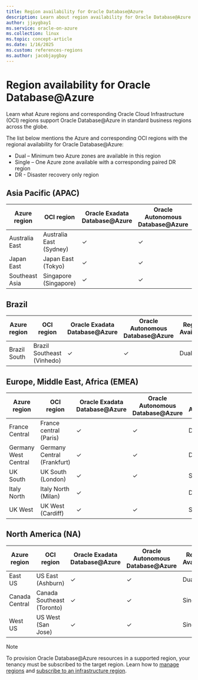 ```yaml
---
title: Region availability for Oracle Database@Azure
description: Learn about region availability for Oracle Database@Azure.
author: jjaygbay1
ms.service: oracle-on-azure
ms.collection: linux
ms.topic: concept-article
ms.date: 1/16/2025
ms.custom: references-regions
ms.author: jacobjaygbay
---
```


# Region availability for Oracle Database@Azure

Learn what Azure regions and corresponding Oracle Cloud Infrastructure (OCI) regions support Oracle Database@Azure in standard business regions across the globe. 

The list below mentions the Azure and corresponding OCI regions with the regional availability for Oracle Database@Azure:
- Dual – Minimum two Azure zones are available in this region
- Single – One Azure zone available with a corresponding paired DR region
- DR - Disaster recovery only region

## Asia Pacific (APAC)

| Azure region   | OCI region   | Oracle Exadata Database@Azure | Oracle Autonomous Database@Azure | Regional Availability |
| -------------- | ----------------------- | ----------------------------- | -------------------------------- | ---------|
| Australia East | Australia East (Sydney) | ✓         | ✓      |   Dual   |
| Japan East | Japan East (Tokyo) | ✓         | ✓      |   Dual   |
| Southeast Asia | Singapore (Singapore) | ✓         | ✓      |   Single   |


## Brazil

| Azure region   | OCI region  | Oracle Exadata Database@Azure | Oracle Autonomous Database@Azure | Regional Availability |
|----------------|--------------------------|-------------------|-------------------|----|
| Brazil South | Brazil Southeast (Vinhedo)   | ✓   |   ✓    | Dual  |


## Europe, Middle East, Africa (EMEA)

|Azure region |OCI region  | Oracle Exadata Database@Azure | Oracle Autonomous Database@Azure | Regional Availability |
|------------|--|--------------------------|------------------------------| ---- |
| France Central       |France central (Paris) | ✓   | ✓ |  Dual |
| Germany West Central |Germany Central (Frankfurt) |  ✓  | ✓ | DR |
| UK South             | UK South (London)   | ✓   | ✓    |  Single|
| Italy North          | Italy North (Milan)   | ✓   |     | Dual |
| UK West | UK West (Cardiff)   | ✓   | ✓    |  Single      |


## North America (NA)

| Azure region   | OCI region     | Oracle Exadata Database@Azure  | Oracle Autonomous Database@Azure    |  Regional Availability|
| -------------- | -------------------|------------------------|------------------ | -----|
| East US        | US East (Ashburn)          | ✓   | ✓  | Dual  |
| Canada Central | Canada Southeast (Toronto) | ✓ |  ✓ | Single  |
| West US | US West (San Jose)  | ✓  |          ✓  | Single    |

> [!NOTE]
> To provision Oracle Database@Azure resources in a supported region, your tenancy must be subscribed to the target region. Learn how to [manage regions](https://docs.oracle.com/iaas/Content/Identity/regions/managingregions.htm#Managing_Regions) and [subscribe to an infrastructure region](https://docs.oracle.com/iaas/Content/Identity/regions/To_subscribe_to_an_infrastructure_region.htm#subscribe).

